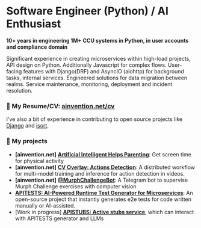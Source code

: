 # Software Engineer (Python) / AI Enthusiast

**10+ years in engineering 1M+ CCU systems in Python, in user accounts and compliance domain**

Significant experience in creating microservices within high-load projects, API design on Python. Additionally Javascript for complex flows. User-facing features with Django(DRF) and AsyncIO (aiohttp) for background tasks, internal services. Engineered solutions for data migration between realms. Service maintenance, monitoring, deployment and incident resolution.

### 📃 My Resume/CV: **[ainvention.net/cv](https://ainvention.net/cv)**

I've also a bit of experience in contributing to open source projects like [Django](https://www.djangoproject.com/) and [isort](https://pypi.org/project/isort/).

### 🚀 My projects

- **[ainvention.net]** **[Artificial Intelligent Helps Parenting](https://medium.com/@eryabtsev/artificial-intelligent-helps-parenting-bb37804c0e08)**: Get screen time for physical activity
- **[ainvention.net]** **[CV Overlay: Actions Detection](https://wrestling.ainvention.net)**: A distributed workflow for multi-model training and inference for action detection in videos.
- **[ainvention.net]** **[@MurphChallengeBot](https://t.me/MurphChallengeBot)**: A Telegram bot to supervise Murph Challenge exercises with computer vision
- **[APITESTS: AI-Powered Runtime Test Generator for Microservices](https://pypi.org/project/apitests/)**: An open-source project that instantly generates e2e tests for code written manually or AI-assisted.
- [Work in progress] **[APISTUBS: Active stubs service](https://github.com/ryabtsev/apistubs)**, which can interact with APITESTS generator and LLMs
